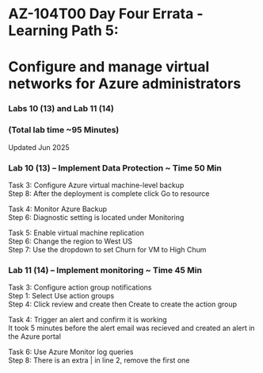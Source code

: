 # AZ-104T00 Day Four Errata - Learning Path 5:
# Configure and manage virtual networks for Azure administrators

### Labs 10 (13) and Lab 11 (14)
### (Total lab time ~95 Minutes)
Updated Jun 2025 <br>

### Lab 10 (13) – Implement Data Protection​ ~ Time 50 Min

Task 3: Configure Azure virtual machine-level backup <br>
Step 8: After the deployment is complete click Go to resource <br>

Task 4: Monitor Azure Backup <br>
Step 6: Diagnostic setting is located under Monitoring <br>

Task 5: Enable virtual machine replication <br>
Step 6: Change the region to West US <br>
Step 7: Use the dropdown to set Churn for VM to High Chum<br>

### Lab 11 (14) – Implement monitoring​ ~ Time 45 Min

Task 3: Configure action group notifications <br>
Step 1: Select Use action groups <br>
Step 4: Click review and create then Create to create the action group <br>

Task 4: Trigger an alert and confirm it is working <br>
It took 5 minutes before the alert email was recieved and created an alert in the Azure portal <br>

Task 6: Use Azure Monitor log queries <br>
Step 8:  There is an extra | in line 2, remove the first one <br>
